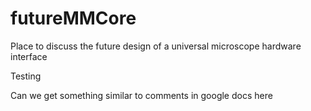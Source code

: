 # futureMMCore
Place to discuss the future design of a universal microscope hardware interface

Testing

Can we get something similar to comments in google docs here
